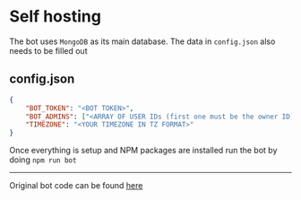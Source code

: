 # Self hosting
The bot uses `MongoDB` as its main database. The data in `config.json` also needs to be filled out

## config.json
```json
{
    "BOT_TOKEN": "<BOT TOKEN>",
    "BOT_ADMINS": ["<ARRAY OF USER IDs (first one must be the owner ID)>"],
    "TIMEZONE": "<YOUR TIMEZONE IN TZ FORMAT>"
}
```

Once everything is setup and NPM packages are installed run the bot by doing `npm run bot`

---
Original bot code can be found [here](https://github.com/da-strange-boi/Atlantis-Discord-Bot/tree/last-public)